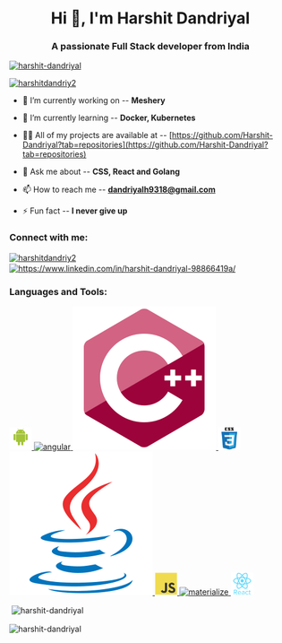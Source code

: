 <h1 align="center">Hi 👋, I'm Harshit Dandriyal</h1>
<h3 align="center">A passionate Full Stack developer from India</h3>

<p align="left"> <a href="https://github.com/ryo-ma/github-profile-trophy"><img src="https://github-profile-trophy.vercel.app/?username=harshit-dandriyal" alt="harshit-dandriyal" /></a> </p>

<p align="left"> <a href="https://twitter.com/harshitdandriy2" target="blank"><img src="https://img.shields.io/twitter/follow/harshitdandriy2?logo=twitter&style=for-the-badge" alt="harshitdandriy2" /></a> </p>

- 🔭 I’m currently working on -- **Meshery**

- 🌱 I’m currently learning -- **Docker, Kubernetes**

- 👨‍💻 All of my projects are available at -- [https://github.com/Harshit-Dandriyal?tab=repositories](https://github.com/Harshit-Dandriyal?tab=repositories)

- 💬 Ask me about -- **CSS, React and Golang**

- 📫 How to reach me -- **dandriyalh9318@gmail.com**

- ⚡ Fun fact -- **I never give up**

<h3 align="left">Connect with me:</h3>
<p align="left">
<a href="https://twitter.com/harshitdandriy2" target="blank"><img align="center" src="https://raw.githubusercontent.com/rahuldkjain/github-profile-readme-generator/master/src/images/icons/Social/twitter.svg" alt="harshitdandriy2" height="30" width="40" /></a>
<a href="https://linkedin.com/in/https://www.linkedin.com/in/harshit-dandriyal-98866419a/" target="blank"><img align="center" src="https://raw.githubusercontent.com/rahuldkjain/github-profile-readme-generator/master/src/images/icons/Social/linked-in-alt.svg" alt="https://www.linkedin.com/in/harshit-dandriyal-98866419a/" height="30" width="40" /></a>
</p>

<h3 align="left">Languages and Tools:</h3>
<p align="left"> <a href="https://developer.android.com" target="_blank" rel="noreferrer"> <img src="https://raw.githubusercontent.com/devicons/devicon/master/icons/android/android-original-wordmark.svg" alt="android" width="40" height="40"/> </a> <a href="https://angular.io" target="_blank" rel="noreferrer"> <img src="https://angular.io/assets/images/logos/angular/angular.svg" alt="angular" width="40" height="40" alt="angularjs" width="40" alt="aws" width="40" alt="babel" width="40" height="40" alt="bash" width="40" height="40" alt="bootstrap" width="XMR"> <img src="https://raw.githubusercontent.com/devicons/devicon/master/icons/cplusplus/cplusplus-original.svg" alt="cplusplus" width="XMR"> <img src="https://raw.githubusercontent.com/devicons/devicon/master/icons/css3/css3-original-wordmark.svg" alt="css3" width="XMR src="40" alt="docker" width="40" height="40" alt="express" width="40" height="40" alt="go" width="40" alt="graphql" width="40" height="40" alt="html5" width="40" height="40"/> </a> <a href="https://www.java.com" target="_blank" rel="noreferrer"> <img src="https://raw.githubusercontent.com/devicons/devicon/master/icons/java/java-original.svg" alt="java" width="XMR="_blank" rel="noreferrer"> <img src="https://raw.githubusercontent.com/devicons/devicon/master/icons/javascript/javascript-original.svg" alt="javascript" width="40" height="40" alt="kubernetes" width="40" height="40"/> </a> <a href="https://materializecss.com/" target="_blank" rel="noreferrer"> <img src="https://raw.githubusercontent.com/prplx/svg-logos/5585531d45d294869c4eaab4d7cf2e9c167710a9/svg/materialize.svg" alt="materialize" width="40" height="40" alt="mongodb" width="40" alt="mysql" width="40" height="40" alt="nodejs" width="40" height="40"/> </a> <a href="https://reactjs.org/" target="_blank" rel="noreferrer"> <img src="https://raw.githubusercontent.com/devicons/devicon/master/icons/react/react-original-wordmark.svg" alt="react" width="40" height="40"/> </a> </p>

<p>&nbsp;<img align="center" src="https://github-readme-stats.vercel.app/api?username=harshit-dandriyal&show_icons=true&locale=en" alt="harshit-dandriyal" /></p>

<p><img align="center" src="https://github-readme-streak-stats.herokuapp.com/?user=harshit-dandriyal&" alt="harshit-dandriyal" /></p>
